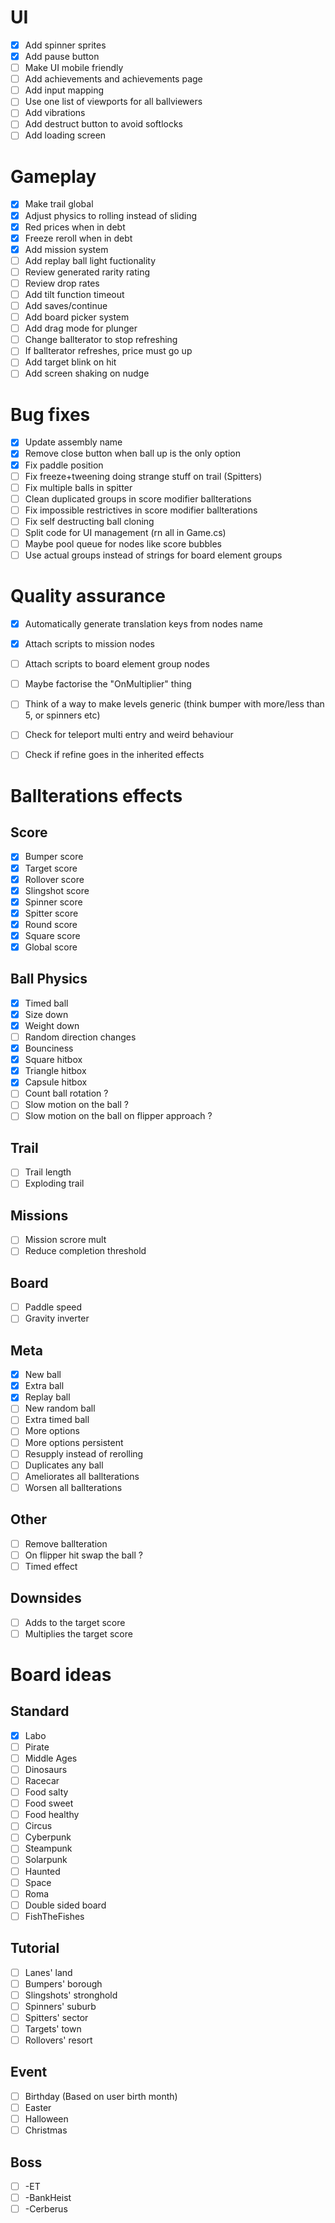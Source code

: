 # UI

- [x] Add spinner sprites
- [x] Add pause button
- [ ] Make UI mobile friendly
- [ ] Add achievements and achievements page
- [ ] Add input mapping
- [ ] Use one list of viewports for all ballviewers
- [ ] Add vibrations
- [ ] Add destruct button to avoid softlocks
- [ ] Add loading screen

# Gameplay

- [x] Make trail global
- [x] Adjust physics to rolling instead of sliding
- [x] Red prices when in debt
- [x] Freeze reroll when in debt
- [x] Add mission system
- [ ] Add replay ball light fuctionality
- [ ] Review generated rarity rating
- [ ] Review drop rates
- [ ] Add tilt function timeout
- [ ] Add saves/continue
- [ ] Add board picker system
- [ ] Add drag mode for plunger
- [ ] Change ballterator to stop refreshing
- [ ] If ballterator refreshes, price must go up
- [ ] Add target blink on hit
- [ ] Add screen shaking on nudge

# Bug fixes

- [x] Update assembly name
- [x] Remove close button when ball up is the only option
- [x] Fix paddle position
- [ ] Fix freeze+tweening doing strange stuff on trail (Spitters)
- [ ] Fix multiple balls in spitter
- [ ] Clean duplicated groups in score modifier ballterations
- [ ] Fix impossible restrictives in score modifier ballterations
- [ ] Fix self destructing ball cloning
- [ ] Split code for UI management (rn all in Game.cs)
- [ ] Maybe pool queue for nodes like score bubbles
- [ ] Use actual groups instead of strings for board element groups

# Quality assurance

- [x] Automatically generate translation keys from nodes name
- [x] Attach scripts to mission nodes
- [ ] Attach scripts to board element group nodes
- [ ] Maybe factorise the "OnMultiplier" thing
- [ ] Think of a way to make levels generic (think bumper with more/less than 5, or spinners etc)
- [ ] Check for teleport multi entry and weird behaviour
- [ ] Check if refine goes in the inherited effects


# Ballterations effects

## Score
- [x] Bumper score
- [x] Target score
- [x] Rollover score
- [x] Slingshot score
- [x] Spinner score
- [x] Spitter score
- [x] Round score
- [x] Square score
- [x] Global score

## Ball Physics
- [x] Timed ball
- [x] Size down
- [x] Weight down
- [ ] Random direction changes
- [x] Bounciness
- [x] Square hitbox
- [x] Triangle hitbox
- [x] Capsule hitbox
- [ ] Count ball rotation ?
- [ ] Slow motion on the ball ?
- [ ] Slow motion on the ball on flipper approach ?

## Trail
- [ ] Trail length
- [ ] Exploding trail

## Missions
- [ ] Mission scrore mult
- [ ] Reduce completion threshold

## Board
- [ ] Paddle speed
- [ ] Gravity inverter

## Meta
- [x] New ball
- [x] Extra ball
- [x] Replay ball
- [ ] New random ball
- [ ] Extra timed ball
- [ ] More options
- [ ] More options persistent
- [ ] Resupply instead of rerolling
- [ ] Duplicates any ball
- [ ] Ameliorates all ballterations
- [ ] Worsen all ballterations

## Other
- [ ] Remove ballteration
- [ ] On flipper hit swap the ball ?
- [ ] Timed effect

## Downsides
- [ ] Adds to the target score
- [ ] Multiplies the target score

# Board ideas

## Standard
- [x] Labo
- [ ] Pirate
- [ ] Middle Ages
- [ ] Dinosaurs
- [ ] Racecar
- [ ] Food salty
- [ ] Food sweet
- [ ] Food healthy
- [ ] Circus
- [ ] Cyberpunk
- [ ] Steampunk
- [ ] Solarpunk 
- [ ] Haunted
- [ ] Space
- [ ] Roma
- [ ] Double sided board
- [ ] FishTheFishes

## Tutorial
- [ ] Lanes' land
- [ ] Bumpers' borough
- [ ] Slingshots' stronghold
- [ ] Spinners' suburb
- [ ] Spitters' sector
- [ ] Targets' town
- [ ] Rollovers' resort

## Event
- [ ] Birthday (Based on user birth month)
- [ ] Easter
- [ ] Halloween
- [ ] Christmas

## Boss
- [ ] -ET
- [ ] -BankHeist
- [ ] -Cerberus
